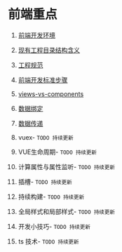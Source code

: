 # 前端重点

1. [前端开发环境](./evn.md)

2. [现有工程目录结构含义](./project-strcutre.md)

3. [工程规范](./project-style.md)

4. [前端开发标准步骤](./dev-stages.md)

5. [views-vs-components](./views-vs-components.md)

6. [数据绑定](./data-bind.md)

7. [数据传递](./data-transfer.md)

8. vuex- `TODO 持续更新`

9. VUE生命周期- `TODO 持续更新`

10. 计算属性与属性监听- `TODO 持续更新`

11. 插槽- `TODO 持续更新`

12. 持续构建- `TODO 持续更新`

13. 全局样式和局部样式- `TODO 持续更新`

14. 开发小技巧- `TODO 持续更新`

15. ts 技术- `TODO 持续更新`